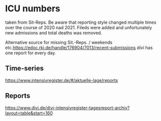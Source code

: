 # ICU numbers
taken from Sit-Reps. Be aware that reporting style changed multiple times over the course of 2020 nad 2021.
Fileds were added and unfortunately new admissions and total deaths was removed.


Alternative source for missing Sit.-Reps. / weekends etc.https://edoc.rki.de/handle/176904/7013/recent-submissions divi has one report for every day.


## Time-series
https://www.intensivregister.de/#/aktuelle-lage/reports

## Reports
https://www.divi.de/divi-intensivregister-tagesreport-archiv?layout=table&start=160